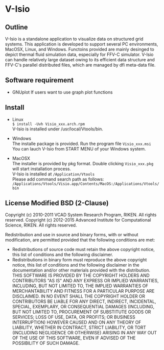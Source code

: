 # V-Isio

## Outline
V-Isio is a standalone application to visualize data on structured grid systems. This application is developed to support several PC environments, MacOSX, Linux, and Windows. Functoins provided are mainly desinged to depict thermal fluid simulation data, especially for FFV-C simulator. V-Isio can handle relatively large dataset owing to its efficient data structure and FFV-C's parallel distributed files, which are managed by dfi meta-data file. 

## Software requirement
- GNUplot    If users want to use graph plot functions

## Install
- Linux  
`$ install -Uvh Visio_xxx.arch.rpm`  
V-Isio is installed under /usr/local/Vtools/bin.

- Windows  
The installe package is provided. Run the program file `Visio_xxx.msi`  
You can lauch V-Isio from START MENU of your Windows system.

- MacOSX  
The installer is provided by pkg format. Double clicking `Visio_xxx.pkg` will start installation process.  
V-Isio is installed at `/Application/Vtools`  
Please add command search path as follows:  
`/Applications/Vtools/Visio.app/Contents/MacOS:/Applications/Vtools/bin`  

## License  Modified BSD (2-Clause)
Copyright (c) 2010-2011 VCAD System Research Program, RIKEN. All rights reserved.
Copyright (c) 2012-2015 Advanced Institute for Computational Science, RIKEN. All rights reserved.

Redistribution and use in source and binary forms, with or without modification, are permitted provided that the following conditions are met:
- Redistributions of source code must retain the above copyright notice, this list of conditions and the following disclaimer.
- Redistributions in binary form must reproduce the above copyright notice, this list of conditions and the following disclaimer in the documentation and/or other materials provided with the distribution.
THIS SOFTWARE IS PROVIDED BY THE COPYRIGHT HOLDERS AND CONTRIBUTORS "AS IS" AND ANY EXPRESS OR IMPLIED WARRANTIES, INCLUDING, BUT NOT LIMITED TO, THE IMPLIED WARRANTIES OF MERCHANTABILITY AND FITNESS FOR A PARTICULAR PURPOSE ARE DISCLAIMED. IN NO EVENT SHALL THE COPYRIGHT HOLDER OR CONTRIBUTORS BE LIABLE FOR ANY DIRECT, INDIRECT, INCIDENTAL, SPECIAL, EXEMPLARY, OR CONSEQUENTIAL DAMAGES (INCLUDING, BUT NOT LIMITED TO, PROCUREMENT OF SUBSTITUTE GOODS OR SERVICES; LOSS OF USE, DATA, OR PROFITS; OR BUSINESS INTERRUPTION) HOWEVER CAUSED AND ON ANY THEORY OF LIABILITY, WHETHER IN CONTRACT, STRICT LIABILITY, OR TORT (INCLUDING NEGLIGENCE OR OTHERWISE) ARISING IN ANY WAY OUT OF THE USE OF THIS SOFTWARE, EVEN IF ADVISED OF THE POSSIBILITY OF SUCH DAMAGE.
